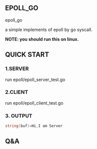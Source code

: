 ## EPOLL_GO
epoll_go 
<br>

a simple implements of epoll by go syscall.

**NOTE: you should run this on linux.**

## QUICK START

### 1.SERVER

run epoll/epoll_server_test.go 

### 2.CLIENT

run epoll/epoll_client_test.go

### 3. OUTPUT

```go
string(buf)=Hi,I am Server
```

## Q&A
